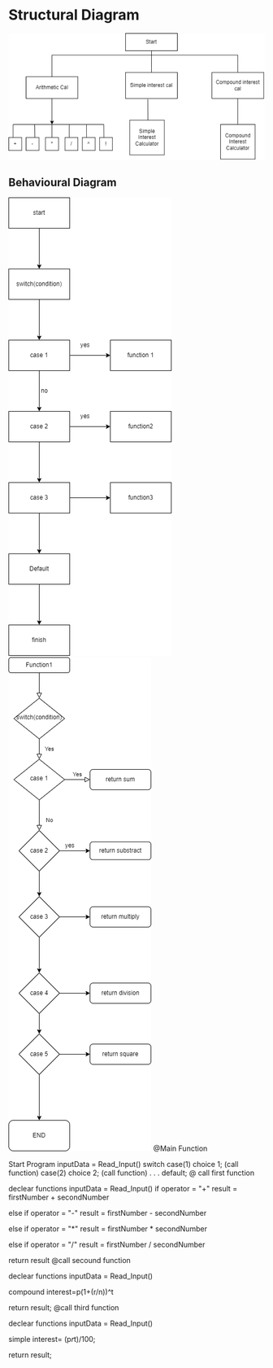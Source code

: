 # Structural Diagram
![titleofscreenshot](https://github.com/RitikSingh0523/M1_CALCULATOR_UTILITY/blob/main/2_Architecture/structuraldiagram.png)
## Behavioural Diagram
![titalofscreenshot](https://github.com/RitikSingh0523/M1_CALCULATOR_UTILITY/blob/main/2_Architecture/behaviouraldiagram.png)
![titleofscreenshot](https://github.com/RitikSingh0523/M1_CALCULATOR_UTILITY/blob/main/2_Architecture/Function1.png)
@Main Function

Start Program
inputData = Read_Input()
switch
case(1)
choice 1;
(call function)
case(2)
choice 2;
(call function)
.
.
.
default;
@ call first function

declear functions
inputData = Read_Input()
if operator = "+" result = firstNumber + secondNumber

else if operator = "-" result = firstNumber - secondNumber

else if operator = "*" result = firstNumber * secondNumber

else if operator = "/" result = firstNumber / secondNumber

return result
@call secound function

declear functions
inputData = Read_Input()

compound interest=p(1+(r/n))^t

return result;
@call third function

declear functions
inputData = Read_Input()

simple interest= (p*r*t)/100;

return result;
